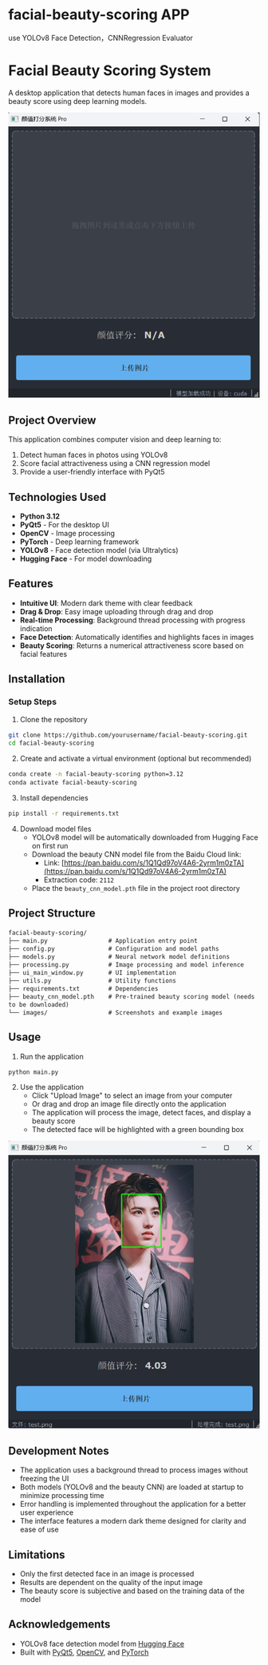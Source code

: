 # facial-beauty-scoring APP
use YOLOv8 Face Detection，CNNRegression Evaluator

# Facial Beauty Scoring System

A desktop application that detects human faces in images and provides a beauty score using deep learning models.

![Application Screenshot](./image/system.png)

## Project Overview

This application combines computer vision and deep learning to:
1. Detect human faces in photos using YOLOv8
2. Score facial attractiveness using a CNN regression model
3. Provide a user-friendly interface with PyQt5

## Technologies Used

- **Python 3.12**
- **PyQt5** - For the desktop UI
- **OpenCV** - Image processing
- **PyTorch** - Deep learning framework
- **YOLOv8** - Face detection model (via Ultralytics)
- **Hugging Face** - For model downloading

## Features

- **Intuitive UI**: Modern dark theme with clear feedback
- **Drag & Drop**: Easy image uploading through drag and drop
- **Real-time Processing**: Background thread processing with progress indication
- **Face Detection**: Automatically identifies and highlights faces in images
- **Beauty Scoring**: Returns a numerical attractiveness score based on facial features



## Installation


### Setup Steps

1. Clone the repository
```bash
git clone https://github.com/yourusername/facial-beauty-scoring.git
cd facial-beauty-scoring
```

2. Create and activate a virtual environment (optional but recommended)
```bash
conda create -n facial-beauty-scoring python=3.12
conda activate facial-beauty-scoring
```

3. Install dependencies
```bash
pip install -r requirements.txt
```

4. Download model files
   - YOLOv8 model will be automatically downloaded from Hugging Face on first run
   - Download the beauty CNN model file from the Baidu Cloud link:
     - Link: [https://pan.baidu.com/s/1Q1Qd97oV4A6-2yrm1m0zTA](https://pan.baidu.com/s/1Q1Qd97oV4A6-2yrm1m0zTA)
     - Extraction code: `2112`
   - Place the `beauty_cnn_model.pth` file in the project root directory

## Project Structure

```
facial-beauty-scoring/
├── main.py                 # Application entry point
├── config.py               # Configuration and model paths
├── models.py               # Neural network model definitions
├── processing.py           # Image processing and model inference
├── ui_main_window.py       # UI implementation
├── utils.py                # Utility functions
├── requirements.txt        # Dependencies
├── beauty_cnn_model.pth    # Pre-trained beauty scoring model (needs to be downloaded)
└── images/                 # Screenshots and example images
```

## Usage

1. Run the application
```bash
python main.py
```

2. Use the application
   - Click "Upload Image" to select an image from your computer
   - Or drag and drop an image file directly onto the application
   - The application will process the image, detect faces, and display a beauty score
   - The detected face will be highlighted with a green bounding box

![Detection Result](./image/result.png)


## Development Notes

- The application uses a background thread to process images without freezing the UI
- Both models (YOLOv8 and the beauty CNN) are loaded at startup to minimize processing time
- Error handling is implemented throughout the application for a better user experience
- The interface features a modern dark theme designed for clarity and ease of use

## Limitations

- Only the first detected face in an image is processed
- Results are dependent on the quality of the input image
- The beauty score is subjective and based on the training data of the model


## Acknowledgements

- YOLOv8 face detection model from [Hugging Face](https://huggingface.co/arnabdhar/YOLOv8-Face-Detection)
- Built with [PyQt5](https://riverbankcomputing.com/software/pyqt/), [OpenCV](https://opencv.org/), and [PyTorch](https://pytorch.org/)

